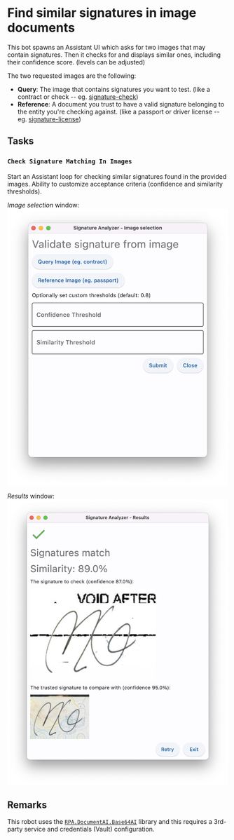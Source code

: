 # Find similar signatures in image documents

This bot spawns an Assistant UI which asks for two images that may contain signatures.
Then it checks for and displays similar ones, including their confidence score. (levels
can be adjusted)

The two requested images are the following:
- **Query**: The image that contains signatures you want to test. (like a contract or
  check -- eg. [signature-check](devdata/signatures/signature-check.png))
- **Reference**: A document you trust to have a valid signature belonging to the entity
  you're checking against. (like a passport or driver license -- eg.
  [signature-license](devdata/signatures/signature-license.jpg))

## Tasks

### `Check Signature Matching In Images`

Start an Assistant loop for checking similar signatures found in the provided images.
Ability to customize acceptance criteria (confidence and similarity thresholds).

*Image selection* window:
![Image selection](https://github.com/robocorp/example-signature-match-assistant/raw/master/devdata/screens/image-selection.png)

*Results* window:
![Results](https://github.com/robocorp/example-signature-match-assistant/raw/master/devdata/screens/results.png)

## Remarks

This robot uses the [`RPA.DocumentAI.Base64AI`](https://robocorp.com/docs/libraries/rpa-framework/rpa-documentai-base64ai)
library and this requires a 3rd-party service and credentials (Vault) configuration.
